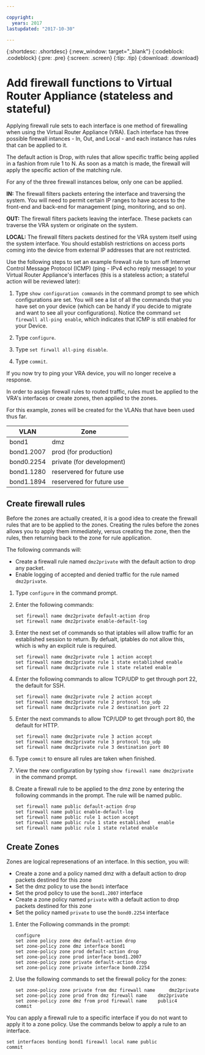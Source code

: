 ```yaml
---

copyright:
  years: 2017
lastupdated: "2017-10-30"

---
```


{:shortdesc: .shortdesc}
{:new_window: target="_blank"}
{:codeblock: .codeblock}
{:pre: .pre}
{:screen: .screen}
{:tip: .tip}
{:download: .download}

# Add firewall functions to Virtual Router Appliance (stateless and stateful)
Applying firewall rule sets to each interface is one method of firewalling when using the Virtual Router Appliance (VRA). Each interface has three possible firewall intances - In, Out, and Local - and each instance has rules that can be applied to it. 

The default action is Drop, with rules that allow specific traffic being applied in a fashion from rule 1 to N. As soon as a match is made, the firewall will apply the specific action of the matching rule.

For any of the three firewall instances below, only one can be applied.

**IN:** The firewall filters packets entering the interface and traversing the system. You will need to permit certain IP ranges to have access to the front-end and back-end for management (ping, monitoring, and so on).

**OUT:** The firewall filters packets leaving the interface. These packets can traverse the VRA system or originate on the system.

**LOCAL:** The firewall filters packets destined for the VRA system itself using the system interface. You should establish restrictions on access ports coming into the device from external IP addresses that are not restricted.

Use the following steps to set an example firewall rule to turn off Internet Control Message Protocol (ICMP) (ping - IPv4 echo reply message) to your Virtual Router Appliance's interfaces (this is a stateless action; a stateful action will be reviewed later):

1. Type `show configuration commands` in the command prompt to see which configurations are set. You will see a list of all the commands that you have set on your device (which can be handy if you decide to migrate and want to see all your configurations). Notice the command `set firewall all-ping enable`, which indicates that ICMP is still enabled for your Device.

2. Type `configure`.

3. Type `set firwall all-ping disable`.

4. Type `commit`.

If you now try to ping your VRA device, you will no longer receive a response.

In order to assign firewall rules to routed traffic, rules must be applied to the VRA's interfaces or create zones, then applied to the zones.

For this example, zones will be created for the VLANs that have been used thus far.

 VLAN | Zone 
 ---- | ---- 
bond1 | dmz
bond1.2007 | prod (for production)
bond0.2254 | private (for development)
bond1.1280 | reservered for future use
bond1.1894 | reservered for future use

## Create firewall rules
Before the zones are actually created, it is a good idea to create the firewall rules that are to be applied to the zones. Creating the rules before the zones allows you to apply them immediately, versus creating the zone, then the rules, then returning back to the zone for rule application.

The following commands will:

* Create a firewall rule named `dmz2private` with the default action to drop any packet.
* Enable logging of accepted and denied traffic for the rule named `dmz2private`.

1. Type `configure` in the command prompt.

2. Enter the following commands:

	~~~
	set firewall name dmz2private default-action drop
	set firewall name dmz2private enable-default-log
	~~~

3. Enter the next set of commands so that iptables will allow traffic for an established session to return. By defualt, iptables do not allow this, which is why an explicit rule is required.

	~~~
	set firewall name dmz2private rule 1 action accept
	set firewall name dmz2private rule 1 state established enable
	set firewall name dmz2private rule 1 state related enable
	~~~

4. Enter the following commands to allow TCP/UDP to get through port 22, the default for SSH.
	
	~~~
	set firewall name dmz2private rule 2 action accept
	set firewall name dmz2private rule 2 protocol tcp_udp
	set firewall name dmz2private rule 2 destination port 22
	~~~

5. Enter the next commands to allow TCP/UDP to get through port 80, the default for HTTP.

	~~~
	set firewall name dmz2private rule 3 action accept
	set firewall name dmz2private rule 3 protocol tcp_udp
	set firewall name dmz2private rule 3 destination port 80
	~~~

6. Type `commit` to ensure all rules are taken when finished.

7. View the new configuration by typing `show firewall name dmz2private` in the command prompt.

8. Create a firewall rule to be applied to the dmz zone by entering the following commands in the prompt. The rule will be named public. 

	~~~
	set firewall name public default-action drop
	set firewall name public enable-default-log
	set firewall name public rule 1 action accept
	set firewall name public rule 1 state established 	enable
	set firewall name public rule 1 state related enable
	~~~
	
## Create Zones

Zones are logical represenations of an interface. In this section, you will:

* Create a zone and a policy named dmz with a default action to drop packets destined for this zone
* Set the dmz policy to use the `bond1` interface
* Set the prod policy to use the `bond1.2007` interface
* Create a zone policy named `private` with a default action to drop packets destined for this zone
* Set the policy named `private` to use the `bond0.2254` interface

1. Enter the Following commands in the prompt:

	~~~
	configure
	set zone policy zone dmz default-action drop
	set zone-policy zone dmz interface bond1
	set zone-policy zone prod default-action drop
	set zone-policy zone prod interface bond1.2007
	set zone-policy zone private default-action drop
	set zone-policy zone private interface bond0.2254
	~~~
	
2. Use the following commands to set the firewall policy for the zones:

	~~~
	set zone-policy zone private from dmz firewall name 	dmz2private
	set zone-policy zone prod from dmz firewall name 	dmz2private
	set zone-policy zone dmz from prod firewall name 	public4
	commit
	~~~
	
You can apply a firewall rule to a specific interface if you do not want to apply it to a zone policy. Use the commands below to apply a rule to an interface.

~~~
set interfaces bonding bond1 fireawll local name public
commit
~~~
